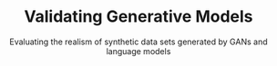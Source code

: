 ---
status: "archive"
title: "Validating Generative Models"
subtitle: "Evaluating the realism of synthetic data sets generated by GANs and language models"
authors: ["Miro Mannino", "Ofer Mendelevitch", "Azza Abouzied"]
links: [
    {
        txt: "Tech Report Available on Request",
        ref: "mailto:azza@nyu.edu"
    }
]
thumbnail: null
---